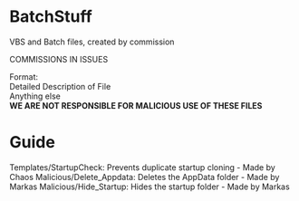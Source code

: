 # BatchStuff
VBS and Batch files, created by commission  

COMMISSIONS IN ISSUES  

Format:  
Detailed Description of File  
Anything else  
**WE ARE NOT RESPONSIBLE FOR MALICIOUS USE OF THESE FILES**

# Guide
Templates/StartupCheck: Prevents duplicate startup cloning - Made by Chaos
Malicious/Delete_Appdata: Deletes the AppData folder - Made by Markas
Malicious/Hide_Startup: Hides the startup folder - Made by Markas

